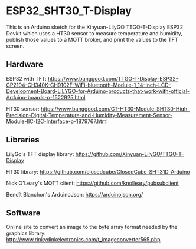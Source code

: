 # ESP32_SHT30_T-Display
This is an Arduino sketch for the Xinyuan-LilyGO TTGO-T-Display ESP32 Devkit which uses a HT30 sensor to measure temperature and humidity, publish those values to a MQTT broker, and print the values to the TFT screen.

## Hardware

ESP32 with TFT: https://www.banggood.com/TTGO-T-Display-ESP32-CP2104-CH340K-CH9102F-WiFi-bluetooth-Module-1_14-Inch-LCD-Development-Board-LILYGO-for-Arduino-products-that-work-with-official-Arduino-boards-p-1522925.html

HT30 sensor: https://www.banggood.com/GT-HT30-Module-SHT30-High-Precision-Digital-Temperature-and-Humidity-Measurement-Sensor-Module-IIC-I2C-Interface-p-1879767.html

## Libraries

LilyGo's TFT display library: https://github.com/Xinyuan-LilyGO/TTGO-T-Display

HT30 library: https://github.com/closedcube/ClosedCube_SHT31D_Arduino

Nick O'Leary's MQTT client: https://github.com/knolleary/pubsubclient

Benoît Blanchon's ArduinoJson: https://arduinojson.org/


## Software

Online site to convert an image to the byte array format needed by the graphics library: http://www.rinkydinkelectronics.com/t_imageconverter565.php

